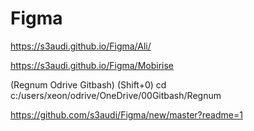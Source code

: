 # Figma

https://s3audi.github.io/Figma/Ali/

https://s3audi.github.io/Figma/Mobirise

(Regnum Odrive Gitbash)  (Shift+0)
cd c:/users/xeon/odrive/OneDrive/00Gitbash/Regnum

https://github.com/s3audi/Figma/new/master?readme=1
